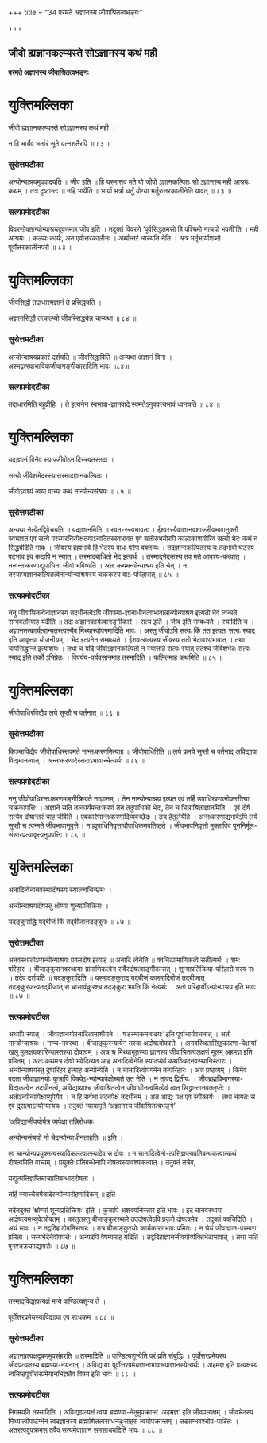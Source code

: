 +++
title = "34 परमते अज्ञानस्य जीवाश्रितत्वभङ्गः"

+++


## जीवो ह्यज्ञानकल्प्यस्ते सोऽज्ञानस्य कथं मही

**परमते अज्ञानस्य जीवाश्रितत्वभङ्गः**

# **युक्तिमल्लिका**

जीवो ह्यज्ञानकल्प्यस्ते सोऽज्ञानस्य कथं मही ।

न हि भार्यैव भर्तारं सूते यत्नशतैरपि ॥ ८३ ॥

### **सुरोत्तमटीका**

अन्योन्याश्रयमुपपादयति ॥ जीव इति ॥ हि यस्मात्तव मते यो जीवो ऽज्ञानकल्पितः सो ऽज्ञानस्य मही आश्रयः कथम् । तत्र दृष्टान्तः ॥ नहि भार्येति ॥ भार्या भर्त्रा धर्तुं योग्या भर्तुरुत्तरकालीनेति यावत् ॥ ८३ ॥

### **सत्यप्रमोदटीका**

विवरणोक्तान्योन्याश्रयदूषणमाह जीव इति । तदुक्तं विवरणे ‘पूर्वसिद्धतमसो हि पश्चिमो नाश्रयो भवती’ति । मही आश्रयः । कल्प्यः कार्यः, अत एवोत्तरकालीनः । अर्थान्तरं न्यस्यति नेति । अत्र भर्तृभार्याशब्दौ पूर्वोत्तरकालीनपरौ ॥ ८३ ॥

# **युक्तिमल्लिका**

जीवसिद्धौ तदाधारमज्ञानं ते प्रसिद्ध्यति ।

अज्ञानसिद्धौ तत्कल्प्यो जीवस्सिद्ध्येन्न चान्यथा ॥ ८४ ॥

### **सुरोत्तमटीका**

अन्योन्याश्रयप्रकारं दर्शयति ॥ जीवसिद्धाविति ॥ अन्यथा अज्ञानं विना । अस्मद्वत्स्वाभाविकजीवानङ्गीकारादिति भावः ॥८४॥

### **सत्यप्रमोदटीका**

तदाधारमिति बहुव्रीहिः । ते इत्यनेन स्वभावा-ज्ञानवादे स्वमतेऽनुपपत्त्यभावं ध्वनयति ॥ ८४ ॥

# **युक्तिमल्लिका**

यद्यज्ञानं विनैव स्याज्जीवोऽनादिस्स्वतस्तदा ।

सत्यो जीवेशभेदस्स्यात्तस्मादज्ञानकल्पितः ।

जीवोऽवश्यं त्वया वाच्यः कथं नान्योन्यसंश्रयः ॥ ८५ ॥

### **सुरोत्तमटीका**

अन्यथा नेत्येतद्विवेचयति ॥ यद्यज्ञानमिति ॥ स्वत-स्स्वभावतः । ईश्वरस्यैवाज्ञानवशाज्जीवभावानुक्तौ स्वभावत एव सत्त्वे परस्परनिरपेक्षतयाऽनादितस्स्वभावत एव सतोरुभयोरपि कालाकाशयोरिव सत्यो भेदः कथं न सिद्ध्येदिति भावः । जीवस्य ब्रह्मभावे हि भेदस्य बाधः परेण वक्तव्यः । तदज्ञानाकल्पितस्य च तद्भावो घटस्य पटभाव इव कदापि न स्यात् । तस्मादबाधितो भेद इत्यर्थः । तस्माद्भेदकस्य तव मते आवश्य-कत्वात् । नन्वन्तःकरणाद्युपाधिना जीवो भविष्यति । अतः कथमन्योन्याश्रय इति चेत् । न । तस्याप्यज्ञानकल्पितत्वेनान्योन्याश्रयस्य चक्रकस्य वाऽ-परिहारात् ॥ ८५ ॥

### **सत्यप्रमोदटीका**

ननु जीवाश्रितत्वेनाज्ञानस्य तदधीनत्वेऽपि जीवस्या-ज्ञानाधीनत्वाभावान्नान्योन्याश्रय इत्यतो नैवं त्वन्मते सम्भवतीत्याह यदीति ॥ तदा अज्ञानकार्यत्वानङ्गीकारे । सत्य इति । जीव इति सम्बध्यते । स्यादिति च । अज्ञानतत्कार्यत्वान्यतरत्वस्यैव मिथ्यात्त्वोपगमादिति भावः । अस्तु जीवोऽपि सत्यः किं तत इत्यतः सत्यः स्याद् इति आवृत्त्या योजनीयम् । भेद इत्यनेन सम्बध्यते । ईशवत्सत्यस्य जीवस्य ततो भेदावश्यंभावात् । तथा चापसिद्धान्त इत्याशयः । तथा च यदि जीवोऽज्ञानकल्पितो न स्यात्तर्हि सत्यः स्यात् ततश्च जीवेशभेदः सत्यः स्याद् इति तर्को ऽभिप्रेतः । विपर्यय-पर्यवसानमाह तस्मादिति । फलितमाह कथमिति ॥ ८५ ॥

# **युक्तिमल्लिका**

जीवोपाधिरविद्यैव लये सुप्तौ च वर्तनात् ॥ ८६ ॥

### **सुरोत्तमटीका**

किञ्चाविद्यैव जीवोपाधिस्तवमते नान्तःकरणमित्याह ॥ जीवोपाधिरिति ॥ लये प्रलये सुप्तौ च वर्तनाद् अविद्याया विद्यमानत्वात् । अन्तःकरणादेस्तदाऽभावाच्चेत्यर्थः ॥ ८६ ॥

### **सत्यप्रमोदटीका**

ननु जीवोपाधिरन्तःकरणमङ्गीक्रियते नाज्ञानम् । तेन नान्योन्याश्रय इत्यत एवं तर्हि उपाधिखण्डनोक्तरीत्या चक्रकापत्तिः । अज्ञाने सति तत्कार्यमन्तःकरणं तेन तदुपाधिको भेदः, तेन च भिन्नाश्रिताज्ञानमिति । एवं दोषे सत्येव दोषान्तरं चाह जीवेति । एवकारेणान्तःकरणादिव्यवच्छेदः । तत्र हेतुर्लयेति । अन्तःकरणाद्यभावेऽपि लये सुप्तौ च त्वन्मते जीवभावानुवृत्तेः। न ह्युपाधिनिवृत्तावौपाधिकमवतिष्ठते । जीवभावनिवृत्तौ मुक्ताविव पुननिर्मूल-संसारप्रत्यावृत्त्यनुपपत्तिः ॥ ८६ ॥

# **युक्तिमल्लिका**

अनादित्वेनानवस्थादोषस्य स्यात्क्वचिच्छमः ।

अन्योन्याश्रयदोषस्तु क्षोण्यां शून्यप्रतिक्रियः ।

यदङ्कुराद्धि यद्बीजं किं तद्बीजात्तदङ्कुरः ॥ ८७ ॥

### **सुरोत्तमटीका**

अनवस्थातोऽप्यन्योन्याश्रयः प्रबलदोष इत्याह ॥ अनादि त्वेनेति ॥ क्वचित्प्रामाणिकत्वे सतीत्यर्थः । शमः परिहारः । बीजाङ्कुरानवस्थायाः प्रामाणिकत्वेन सर्वैरदोषत्वाङ्गीकारात् । शून्याप्रतिक्रिया-परिहारो यस्य सः । तदेव दर्शयति ॥ यदङ्कुरादिति ॥ यस्मादङ्कुराद् यद्बीजं कलमादिबीजं तद्बीजात् तदङ्कुरजन्यतद्बीजात् स चासावंकुरश्च तदङ्कुरः भवति किं नेत्यर्थः । अतो परिहार्योऽन्योन्याश्रय इति भावः ॥ ८७ ॥

### **सत्यप्रमोदटीका**

अथापि स्यात् । जीवाज्ञानयोरनादित्वमाश्रीयते । ‘षडस्माकमनादयः’ इति पूर्वाचार्यवचनात् । अतो नान्योन्याश्रयः । नाप्य-नवस्था । बीजाङ्कुरन्यायेन तस्या अदोषत्वोपपत्तेः । अनवस्थितासिद्धकारणा-पेक्षायां खलु मूलक्षयकारिण्यास्तस्या दोषत्वम् । अत्र च मिथ्याभूतस्या ज्ञानस्य जीवाश्रितत्वलक्षणं मूलम् अहमज्ञ इति प्रमितम् । अतः कथमत्र दोषो भवेदित्यत आह अनादित्वेनेति स्यादप्येवं कथञ्चिदनवस्थानिस्तारः । अन्योन्याश्रयस्तु दुष्परिहर इत्याह अन्योन्येति । न चानादित्वोपगमेन तत्परिहारः । अत्र प्रष्टव्यम् । किमेवं वदता जीवाज्ञानयोः कुत्रापि विषयेऽ-न्योन्यापेक्षोच्यते उत नेति । न तावद् द्वितीयः । जीवब्रह्मविभागस्या-विद्यकत्वेन तदधीनत्वं, अविद्यायाश्च जीवाश्रितत्वेन जीवाधीनत्वमित्येवं त्वत् सिद्धान्तानवक्लृप्तेः । अतोऽन्योन्यापेक्षाप्युपेयैव । न हि सर्वथा तदनपेक्षं तदधीनम् । अत आद्यः पक्ष एव स्वीकार्यः । तथा चागतः स एव दुरात्माऽन्योन्याश्रयः । तदुक्तं न्यायामृते ‘अज्ञानस्य जीवाश्रितत्वभङ्गे’

‘अविद्याजीवयोर्यत्र व्यपेक्षा तन्निरोधकः ।

अन्योन्यसंश्रयो नो चेदन्योन्याधीनताहतिः ॥ इति ।

एवं चान्योन्यप्रयुक्तत्वस्याविकलत्वात्स्यादेव स दोषः । न चानादित्वेनो-त्पत्तिज्ञप्त्यप्रतिबन्धकत्वात्कथं दोषत्वमिति वाच्यम् । प्रयुक्तेः प्रतिबन्धेनापि दोषत्वस्यावश्यकत्वात् । तदुक्तं तत्रैव,

यद्युत्पत्तिज्ञप्तिमात्रप्रतिबन्धाददोषता ।

तर्हि स्याच्चैत्रमैत्रादेरन्योन्यारोहणादिकम् ॥ इति

तदेतदुक्तं ‘क्षोण्यां शून्यप्रतिक्रियः’ इति । कुत्रापि अशक्यनिस्तार इति भावः । इदं चानवस्थाया अदोषत्वमभ्युपेत्योक्तम् । वस्तुतस्तु बीजाङ्कुरस्थले तददोषत्वेऽपि प्रकृते दोषत्वमेव । तदुक्तं क्वचिदिति । अयं भावः । न तद्वदिह दोषनिस्तारः । तत्र बीजाङ्कुरयोः कार्यकारणभावः प्रमितः । न चेयं जीवाज्ञान-परम्परा प्रमिता । सत्यभेदेनैवोपपत्तेः । अन्यदपि वैषम्यमाह यदिति । तद्वदिहाज्ञानजीवयोर्व्यक्तिभेदाभावात् । तथा सति पुनश्चक्रकाद्यापत्तेः ॥ ८७ ॥

# **युक्तिमल्लिका**

तस्मादविद्याप्रत्यक्षं मन्ये पाण्डित्यशून्य ते ।

पूर्वोत्तरप्रमेयस्याविद्याया एव साधकम् ॥ ८८ ॥

### **सुरोत्तमटीका**

अज्ञानप्रत्यक्षदूषणमुपसंहरति ॥ तस्मादिति ॥ पाण्डित्यशून्येति परं प्रति संबुद्धिः । पूर्वोत्तरप्रमेयस्य जीवप्रत्यक्षस्य ब्रह्मण्या-नयनात् । अविद्यायाः पूर्वोत्तरप्रमेयज्ञानाभावरूपाज्ञानस्येत्यर्थः । अहमज्ञ इति प्रत्यक्षस्य त्वन्निष्ठपूर्वोत्तरप्रमेयानभिज्ञतैव विषय इति भावः ॥ ८८ ॥

### **सत्यप्रमोदटीका**

निगमयति तस्मादिति । अविद्याप्रत्यक्षं त्वया ब्रह्मण्या-नेतुमुपक्रान्तं ‘अहमज्ञ’ इति जीवप्रत्यक्षम् । जीवभेदस्य मिथ्यात्वोपष्टम्भेन त्वदज्ञानस्य ब्रह्माश्रितत्वसाधनदुःसाहसं त्वयोपक्रान्तम् । तदसम्भवश्चोप-पादितः । अतस्त्वदुपक्रमस् तवैव सत्यमेवाज्ञानं समसाधयदिति भावः ॥ ८८ ॥

